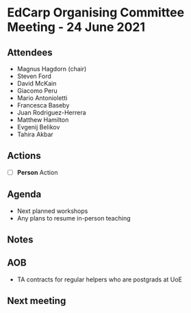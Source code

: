 # EdCarp Organising Committee Meeting - 24 June 2021

## Attendees

* Magnus Hagdorn (chair)
* Steven Ford
* David McKain
* Giacomo Peru
* Mario Antonioletti
* Francesca Baseby
* Juan Rodriguez-Herrera
* Matthew Hamilton
* Evgenij Belikov
* Tahira Akbar


## Actions
- [ ] **Person** Action

## Agenda
* Next planned workshops
* Any plans to resume in-person teaching

## Notes

## AOB
* TA contracts for regular helpers who are postgrads at UoE

## Next meeting  

